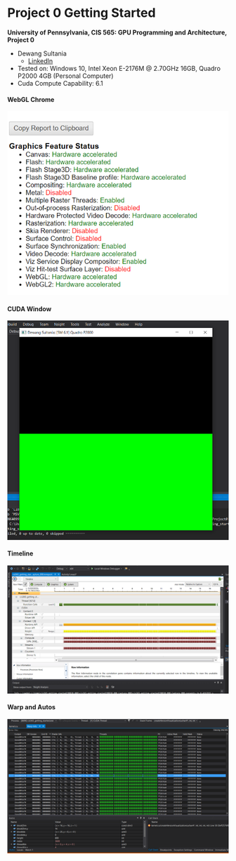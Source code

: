 Project 0 Getting Started
====================

**University of Pennsylvania, CIS 565: GPU Programming and Architecture, Project 0**

* Dewang Sultania
  * [LinkedIn](https://www.linkedin.com/in/dewang-sultania)
* Tested on: Windows 10, Intel Xeon E-2176M @ 2.70GHz 16GB, Quadro P2000 4GB (Personal Computer)
* Cuda Compute Capability: 6.1

#### WebGL Chrome

![](images/chrome_gpu.PNG)

#### CUDA Window

![](images/build_run.PNG)

#### Timeline

![](images/timeline.PNG)

#### Warp and Autos

![](images/warp.PNG)